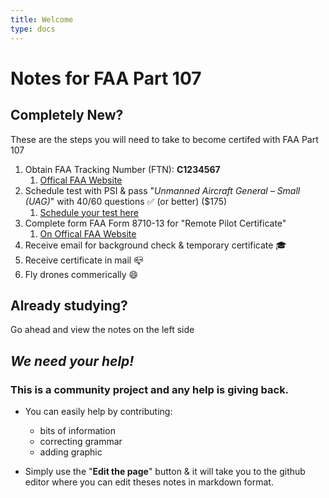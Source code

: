```yaml
---
title: Welcome
type: docs
---
```


# Notes for FAA Part 107

## Completely New?

These are the steps you will need to take to become certifed with FAA Part 107

1. Obtain FAA Tracking Number (FTN): **C1234567**
   1. [Offical FAA Website](https://iacra.faa.gov/)
2. Schedule test with PSI & pass "_Unmanned Aircraft General – Small (UAG)_" with 40/60 questions ✅ (or better) ($175)
   1. [Schedule your test here](https://faa.psiexams.com/faa/login)
3. Complete form FAA Form 8710-13 for "Remote Pilot Certificate"
   1. [On Offical FAA Website](https://iacra.faa.gov)
4. Receive email for background check & temporary certificate 🎓
5. Receive certificate in mail 📪
6. Fly drones commerically 😄

## Already studying?

Go ahead and view the notes on the left side

## **_We need your help!_**

### This is a community project and **any** help is giving back.

- You can easily help by contributing:

  - bits of information
  - correcting grammar
  - adding graphic

- Simply use the "**Edit the page**" button & it will take you to the github editor where you can edit theses notes in markdown format.
